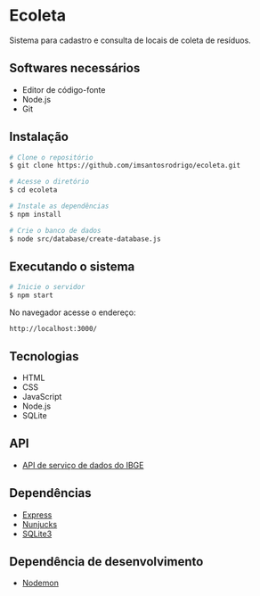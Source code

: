 # Ecoleta
Sistema para cadastro e consulta de locais de coleta de resíduos.

## Softwares necessários

* Editor de código-fonte
* Node.js
* Git

## Instalação

```bash
# Clone o repositório
$ git clone https://github.com/imsantosrodrigo/ecoleta.git

# Acesse o diretório
$ cd ecoleta

# Instale as dependências
$ npm install

# Crie o banco de dados
$ node src/database/create-database.js
```

## Executando o sistema

```bash
# Inicie o servidor
$ npm start
```

No navegador acesse o endereço:

```
http://localhost:3000/
```

## Tecnologias

* HTML
* CSS
* JavaScript
* Node.js
* SQLite

## API

* [API de serviço de dados do IBGE](https://servicodados.ibge.gov.br/api/docs)

## Dependências

* [Express](https://github.com/expressjs/express)
* [Nunjucks](https://github.com/mozilla/nunjucks)
* [SQLite3](https://github.com/mapbox/node-sqlite3)

## Dependência de desenvolvimento

* [Nodemon](https://github.com/remy/nodemon)